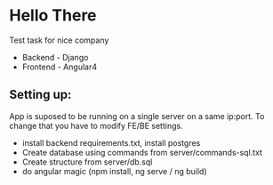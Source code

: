 Hello There
==========


Test task for nice company

 * Backend - Django
 * Frontend - Angular4

Setting up:
----------

App is suposed to be running on a single server on a same ip:port. To change that you have to modify FE/BE settings. 

 - install backend requirements.txt, install postgres
 - Create database using commands from server/commands-sql.txt
 - Create structure from server/db.sql
 - do angular magic (npm install, ng serve / ng build)

